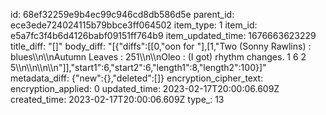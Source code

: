id: 68ef32259e9b4ec99c946cd8db586d5e
parent_id: ece3ede724024115b79bbce3ff064502
item_type: 1
item_id: e5a7fc3f4b6d4126babf09151ff764b9
item_updated_time: 1676663623229
title_diff: "[]"
body_diff: "[{\"diffs\":[[0,\"oon for \"],[1,\"Two (Sonny Rawlins) : blues\\\n\\\nAutumn Leaves : 251\\\n\\\nOleo : (I got) rhythm changes. 1 6 2 5\\\n\\\n\\\n\\\n\"]],\"start1\":6,\"start2\":6,\"length1\":8,\"length2\":100}]"
metadata_diff: {"new":{},"deleted":[]}
encryption_cipher_text: 
encryption_applied: 0
updated_time: 2023-02-17T20:00:06.609Z
created_time: 2023-02-17T20:00:06.609Z
type_: 13